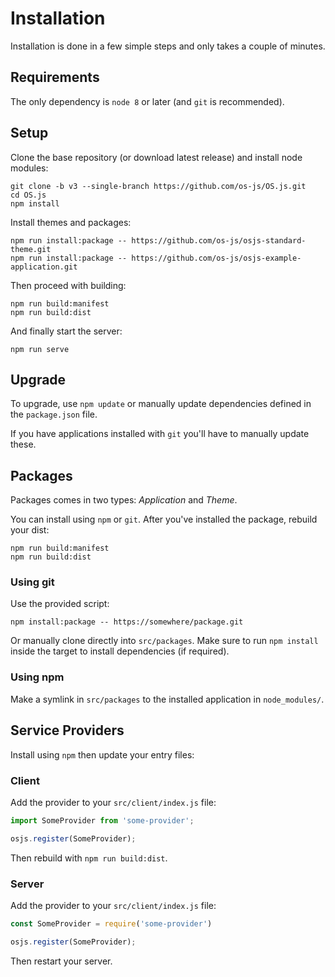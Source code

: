 # Installation

Installation is done in a few simple steps and only takes a couple of minutes.

## Requirements

The only dependency is `node 8` or later (and `git` is recommended).

## Setup

Clone the base repository (or download latest release) and install node modules:

```
git clone -b v3 --single-branch https://github.com/os-js/OS.js.git
cd OS.js
npm install
```

Install themes and packages:

```
npm run install:package -- https://github.com/os-js/osjs-standard-theme.git
npm run install:package -- https://github.com/os-js/osjs-example-application.git
```

Then proceed with building:

```
npm run build:manifest
npm run build:dist
```

And finally start the server:

```
npm run serve
```

## Upgrade

To upgrade, use `npm update` or manually update dependencies defined in the `package.json` file.

If you have applications installed with `git` you'll have to manually update these.

## Packages

Packages comes in two types: *Application* and *Theme*.

You can install using `npm` or `git`. After you've installed the package, rebuild your dist:

```
npm run build:manifest
npm run build:dist
```

### Using git

Use the provided script:

```
npm install:package -- https://somewhere/package.git
```

Or manually clone directly into `src/packages`. Make sure to run `npm install` inside the target to install dependencies (if required).

### Using npm

Make a symlink in `src/packages` to the installed application in `node_modules/`.

## Service Providers

Install using `npm` then update your entry files:

### Client

Add the provider to your `src/client/index.js` file:

```javascript
import SomeProvider from 'some-provider';

osjs.register(SomeProvider);
```

Then rebuild with `npm run build:dist`.

### Server

Add the provider to your `src/client/index.js` file:

```javascript
const SomeProvider = require('some-provider')

osjs.register(SomeProvider);
```

Then restart your server.
